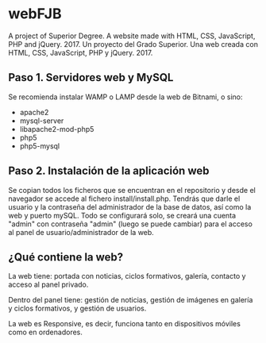 webFJB
==========
A project of Superior Degree. A website made with HTML, CSS, JavaScript, PHP and jQuery. 2017.
Un proyecto del Grado Superior. Una web creada con HTML, CSS, JavaScript, PHP y jQuery. 2017.

Paso 1. Servidores web y MySQL
-------------------------------

Se recomienda instalar WAMP o LAMP desde la web de Bitnami, o sino:

- apache2
- mysql-server
- libapache2-mod-php5
- php5
- php5-mysql

Paso 2. Instalación de la aplicación web
-------------------------------------------

Se copian todos los ficheros que se encuentran en el repositorio y desde el navegador se accede al fichero install/install.php. Tendrás que darle el usuario y la contraseña del administrador de la base de datos, así como la web y puerto mySQL. Todo se configurará solo, se creará una cuenta "admin" con contraseña "admin" (luego se puede cambiar) para el acceso al panel de usuario/administrador de la web.

¿Qué contiene la web?
-------------------------------------------

La web tiene: portada con noticias, ciclos formativos, galería, contacto y acceso al panel privado.

Dentro del panel tiene: gestión de noticias, gestión de imágenes en galería y ciclos formativos, y gestión de usuarios.

La web es Responsive, es decir, funciona tanto en dispositivos móviles como en ordenadores.
